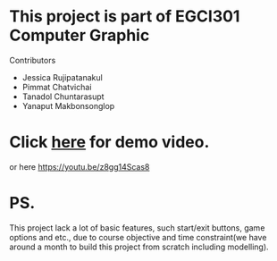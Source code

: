 # This project is part of EGCI301 Computer Graphic

Contributors

- Jessica Rujipatanakul
- Pimmat Chatvichai
- Tanadol Chuntarasupt
- Yanaput Makbonsonglop

# Click [here](https://youtu.be/z8gg14Scas8) for demo video.

or here https://youtu.be/z8gg14Scas8




# PS.

This project lack a lot of basic features, such start/exit buttons, game options and etc., due to course objective and time constraint(we have around a month to build this project from scratch including modelling).
